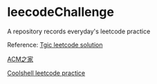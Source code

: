 # leecodeChallenge
A repository records everyday's leetcode practice



Reference:
[Tgic leetcode solution](http://leetcode.tgic.me)

[ACM之家](http://www.acmerblog.com/data-structure-algorithm-6107.html)

[Coolshell leetcode practice](http://coolshell.cn/articles/12052.html)